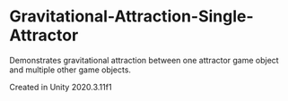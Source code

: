 # Gravitational-Attraction-Single-Attractor
 Demonstrates gravitational attraction between one attractor game object and multiple other game objects.

Created in Unity 2020.3.11f1
